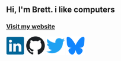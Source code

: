 ## Hi, I'm Brett. i like computers
### [Visit my website](https://blamy.github.io/blamy.dev)

<a href="https://linkedin.com/in/blamy"><img src="linkedin.svg" width="50px" height="50px" /></a>
<a href="https://github.com/blamy"><img src="github.svg" width="50px" height="50px" /></a>
<a href="https://twitter.com/brett_lamy"><img src="twitter.svg" width="50px" height="50px" /></a>
<a href="https://bsky.app/profile/blamy.dev"><img src="bluesky.svg" width="50px" height="50px" /></a>

